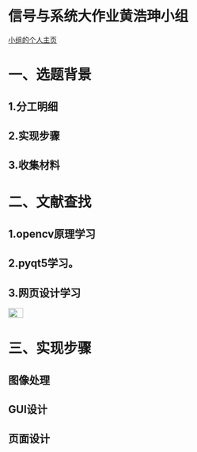 # 信号与系统大作业黄浩珅小组
<html>
<head>
<meta charset="utf-8">
<title>宿舍异常进入识别监控</title>
</head>
<body>

<a href="https://github.com/hhaos0725/hhaos0725.github.io">小组的个人主页</a>
<h1>一、选题背景</h1>
<h2>1.分工明细</h2>
<h2>2.实现步骤</h2>
<h2>3.收集材料</h2>
<h1>二、文献查找</h1>
<h2>1.opencv原理学习</h2>
<h2>2.pyqt5学习。</h2>
<h2>3.网页设计学习</h2>
<img src="/E/0.jpg" width="30" height="20">
<h1>三、实现步骤</h1>
<h2>图像处理</h2>
<h2>GUI设计</h2>
<h2>页面设计</h2>
</body>
</html>

